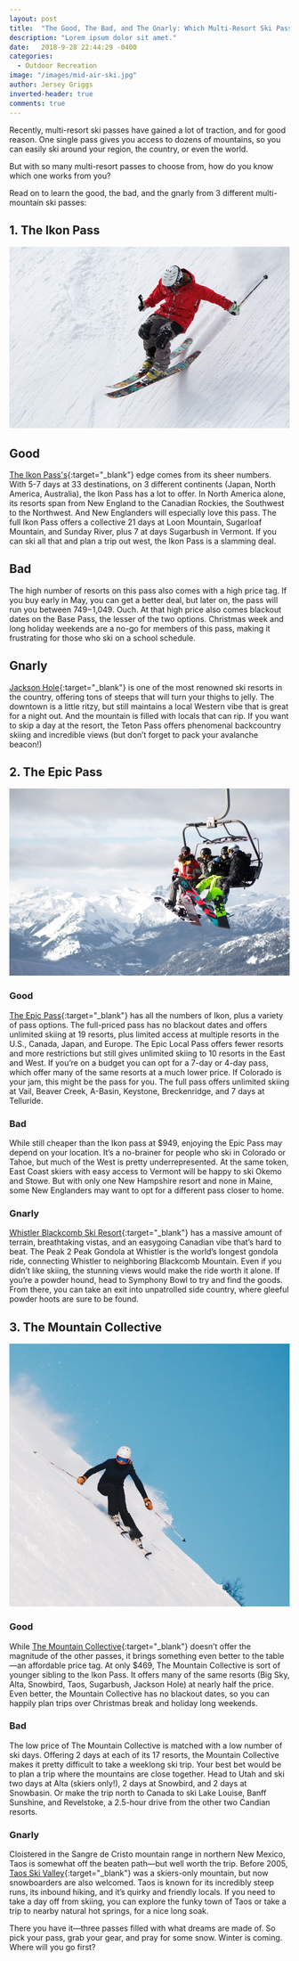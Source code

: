 ```yaml
---
layout: post
title:  "The Good, The Bad, and The Gnarly: Which Multi-Resort Ski Pass Should You Buy?"
description: "Lorem ipsum dolor sit amet."
date:   2018-9-28 22:44:29 -0400
categories:
  - Outdoor Recreation
image: "/images/mid-air-ski.jpg"
author: Jersey Griggs
inverted-header: true
comments: true
---
```



Recently, multi-resort ski passes have gained a lot of traction, and for good reason. One single pass gives you access to dozens of mountains, so you can easily ski around your region, the country, or even the world.

But with so many multi-resort passes to choose from, how do you know which one works from you?

Read on to learn the good, the bad, and the gnarly from 3 different multi-mountain ski passes:

## 1. The Ikon Pass

![This is alt text](/images/cool-man.jpg)

## Good
[The Ikon Pass's](https://www.ikonpass.com/en){:target="_blank"} edge comes from its sheer numbers. With 5-7 days at 33 destinations, on 3 different continents (Japan, North America, Australia), the Ikon Pass has a lot to offer. In North America alone, its resorts span from New England to the Canadian Rockies, the Southwest to the Northwest. And New Englanders will especially love this pass. The full Ikon Pass offers a collective 21 days at Loon Mountain, Sugarloaf Mountain, and Sunday River, plus 7 at days Sugarbush in Vermont. If you can ski all that and plan a trip out west, the Ikon Pass is a slamming deal.

## Bad
The high number of resorts on this pass also comes with a high price tag. If you buy early in May, you can get a better deal, but later on, the pass will run you between $749-$1,049. Ouch. At that high price also comes blackout dates on the Base Pass, the lesser of the two options. Christmas week and long holiday weekends are a no-go for members of this pass, making it frustrating for those who ski on a school schedule.


## Gnarly
[Jackson Hole](https://www.whistlerblackcomb.com/){:target="_blank"}  is one of the most renowned ski resorts in the country, offering tons of steeps that will turn your thighs to jelly. The downtown is a little ritzy, but still maintains a local Western vibe that is great for a night out. And the mountain is filled with locals that can rip. If you want to skip a day at the resort, the Teton Pass offers phenomenal backcountry skiing and incredible views (but don’t forget to pack your avalanche beacon!)

## 2. The Epic Pass

![This is alt text](/images/whistler.jpg)

### Good
[The Epic Pass](https://www.epicpass.com/en){:target="_blank"}  has all the numbers of Ikon, plus a variety of pass options. The full-priced pass has no blackout dates and offers unlimited skiing at 19 resorts, plus limited access at multiple resorts in the U.S., Canada, Japan, and Europe. The Epic Local Pass offers fewer resorts and more restrictions but still gives unlimited skiing to 10 resorts in the East and West. If you’re on a budget you can opt for a 7-day or 4-day pass, which offer many of the same resorts at a much lower price.  If Colorado is your jam, this might be the pass for you. The full pass offers unlimited skiing at Vail, Beaver Creek, A-Basin, Keystone, Breckenridge, and 7 days at Telluride.

### Bad
While still cheaper than the Ikon pass at $949, enjoying the Epic Pass may depend on your location. It’s a no-brainer for people who ski in Colorado or Tahoe, but much of the West is pretty underrepresented. At the same token, East Coast skiers with easy access to Vermont will be happy to ski Okemo and Stowe. But with only one New Hampshire resort and none in Maine, some New Englanders may want to opt for a different pass closer to home.

### Gnarly
[Whistler Blackcomb Ski Resort](https://www.whistlerblackcomb.com/){:target="_blank"}  has a massive amount of terrain, breathtaking vistas, and an easygoing Canadian vibe that’s hard to beat. The Peak 2 Peak Gondola at Whistler is the world’s longest gondola ride, connecting Whistler to neighboring Blackcomb Mountain. Even if you didn’t like skiing, the stunning views would make the ride worth it alone. If you’re a powder hound, head to Symphony Bowl to try and find the goods. From there, you can take an exit into unpatrolled side country, where gleeful powder hoots are sure to be found. 

## 3. The Mountain Collective

![This is alt text](/images/girl-skiing-2.jpg)

### Good
While [The Mountain Collective](https://mountaincollective.com/){:target="_blank"}  doesn’t offer the magnitude of the other passes, it brings something even better to the table—an affordable price tag. At only $469, The Mountain Collective is sort of younger sibling to the Ikon Pass. It offers many of the same resorts (Big Sky, Alta, Snowbird, Taos, Sugarbush, Jackson Hole) at nearly half the price. Even better, the Mountain Collective has no blackout dates, so you can happily plan trips over Christmas break and holiday long weekends.

### Bad
The low price of The Mountain Collective is matched with a low number of ski days. Offering 2 days at each of its 17 resorts, the Mountain Collective makes it pretty difficult to take a weeklong ski trip. Your best bet would be to plan a trip where the mountains are close together. Head to Utah and ski two days at Alta (skiers only!), 2 days at Snowbird, and 2 days at Snowbasin. Or make the trip north to Canada to ski Lake Louise, Banff Sunshine, and Revelstoke, a 2.5-hour drive from the other two Candian resorts.

### Gnarly
Cloistered in the Sangre de Cristo mountain range in northern New Mexico, Taos is somewhat off the beaten path—but well worth the trip. Before 2005, [Taos Ski Valley](https://www.skitaos.com/){:target="_blank"}  was a skiers-only mountain, but now snowboarders are also welcomed. Taos is known for its incredibly steep runs, its inbound hiking, and it’s quirky and friendly locals. If you need to take a day off from skiing, you can explore the funky town of Taos or take a trip to nearby natural hot springs, for a nice long soak.

There you have it—three passes filled with what dreams are made of. So pick your pass, grab your gear, and pray for some snow. Winter is coming. Where will you go first?


